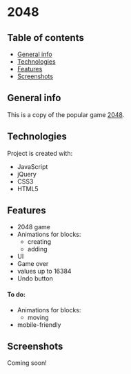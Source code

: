 # 2048

## Table of contents
* [General info](#general-info)
* [Technologies](#technologies)
* [Features](#features)
* [Screenshots](#screenshots)

## General info
This is a copy of the popular game [2048](https://play2048.co/).
	
## Technologies
Project is created with:
* JavaScript
* jQuery
* CSS3
* HTML5

## Features
* 2048 game
* Animations for blocks:
  * creating
  * adding
* UI
* Game over
* values up to 16384
* Undo button
#### To do:
* Animations for blocks:
  * moving
* mobile-friendly

## Screenshots
Coming soon!
